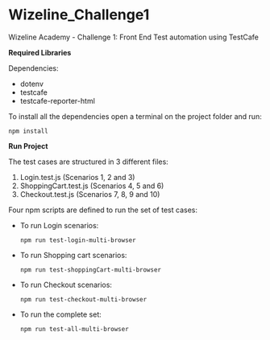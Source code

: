 # Wizeline_Challenge1
Wizeline Academy - Challenge 1: Front End Test automation  using TestCafe

**Required Libraries**

Dependencies:
  - dotenv
  - testcafe
  - testcafe-reporter-html

To install all the dependencies open a terminal on the project folder and run:
  
    npm install
 
**Run Project**

The test cases are structured in 3 different files:
  1. Login.test.js (Scenarios 1, 2 and 3)
  2. ShoppingCart.test.js (Scenarios 4, 5 and 6)
  3. Checkout.test.js (Scenarios 7, 8, 9 and 10)

Four npm scripts are defined to run the set of test cases:
  - To run Login scenarios: 
        
        npm run test-login-multi-browser
  - To run Shopping cart scenarios: 
        
        npm run test-shoppingCart-multi-browser
  - To run Checkout scenarios: 
        
        npm run test-checkout-multi-browser
  - To run the complete set: 
        
        npm run test-all-multi-browser

